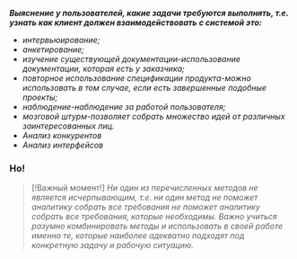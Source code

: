 _**Выяснение у пользователей, какие задачи требуются выполнять, т.е. узнать как клиент должен взаимодействовать с системой это:**_

- _интервьюирование;_
- _анкетирование;_
- _изучение существующей документации-использование документации, которая есть у заказчика;_
- _повторное использование спецификации продукта-можно использовать в том случае, если есть завершенные подобные проекты;_
- _наблюдение-наблюдение за работой пользователя;_
- _мозговой штурм-позволяет собрать множество идей от различных заинтересованных лиц._
- _Анализ конкурентов_
- *Анализ интерфейсов*
### **Но!**

> [!Важный момент!]
> _Ни один из перечисленных методов не является исчерпывающим, т.е. ни один метод не поможет аналитику собрать все требования не поможет аналитику собрать все требования, которые необходимы. Важно учиться разумно комбинировать методы и использовать в своей работе именно те, которые наиболее адекватно подходят под конкретную задачу и рабочую ситуацию._